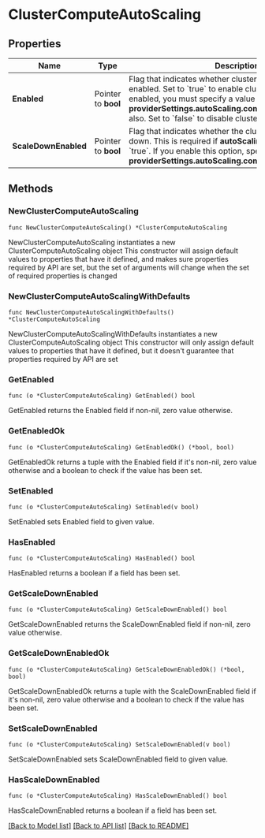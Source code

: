 # ClusterComputeAutoScaling

## Properties

Name | Type | Description | Notes
------------ | ------------- | ------------- | -------------
**Enabled** | Pointer to **bool** | Flag that indicates whether cluster tier auto-scaling is enabled. Set to &#x60;true&#x60; to enable cluster tier auto-scaling. If enabled, you must specify a value for **providerSettings.autoScaling.compute.maxInstanceSize** also. Set to &#x60;false&#x60; to disable cluster tier auto-scaling. | [optional] 
**ScaleDownEnabled** | Pointer to **bool** | Flag that indicates whether the cluster tier can scale down. This is required if **autoScaling.compute.enabled** is &#x60;true&#x60;. If you enable this option, specify a value for **providerSettings.autoScaling.compute.minInstanceSize**. | [optional] 

## Methods

### NewClusterComputeAutoScaling

`func NewClusterComputeAutoScaling() *ClusterComputeAutoScaling`

NewClusterComputeAutoScaling instantiates a new ClusterComputeAutoScaling object
This constructor will assign default values to properties that have it defined,
and makes sure properties required by API are set, but the set of arguments
will change when the set of required properties is changed

### NewClusterComputeAutoScalingWithDefaults

`func NewClusterComputeAutoScalingWithDefaults() *ClusterComputeAutoScaling`

NewClusterComputeAutoScalingWithDefaults instantiates a new ClusterComputeAutoScaling object
This constructor will only assign default values to properties that have it defined,
but it doesn't guarantee that properties required by API are set

### GetEnabled

`func (o *ClusterComputeAutoScaling) GetEnabled() bool`

GetEnabled returns the Enabled field if non-nil, zero value otherwise.

### GetEnabledOk

`func (o *ClusterComputeAutoScaling) GetEnabledOk() (*bool, bool)`

GetEnabledOk returns a tuple with the Enabled field if it's non-nil, zero value otherwise
and a boolean to check if the value has been set.

### SetEnabled

`func (o *ClusterComputeAutoScaling) SetEnabled(v bool)`

SetEnabled sets Enabled field to given value.

### HasEnabled

`func (o *ClusterComputeAutoScaling) HasEnabled() bool`

HasEnabled returns a boolean if a field has been set.

### GetScaleDownEnabled

`func (o *ClusterComputeAutoScaling) GetScaleDownEnabled() bool`

GetScaleDownEnabled returns the ScaleDownEnabled field if non-nil, zero value otherwise.

### GetScaleDownEnabledOk

`func (o *ClusterComputeAutoScaling) GetScaleDownEnabledOk() (*bool, bool)`

GetScaleDownEnabledOk returns a tuple with the ScaleDownEnabled field if it's non-nil, zero value otherwise
and a boolean to check if the value has been set.

### SetScaleDownEnabled

`func (o *ClusterComputeAutoScaling) SetScaleDownEnabled(v bool)`

SetScaleDownEnabled sets ScaleDownEnabled field to given value.

### HasScaleDownEnabled

`func (o *ClusterComputeAutoScaling) HasScaleDownEnabled() bool`

HasScaleDownEnabled returns a boolean if a field has been set.


[[Back to Model list]](../README.md#documentation-for-models) [[Back to API list]](../README.md#documentation-for-api-endpoints) [[Back to README]](../README.md)


